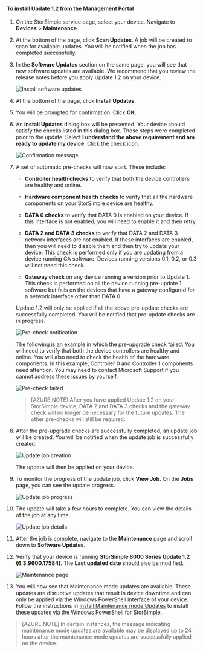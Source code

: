 <!--author=SharS last changed: 9/17/15-->

#### To install Update 1.2 from the Management Portal

1. On the StorSimple service page, select your device. Navigate to **Devices** > **Maintenance**.

2. At the bottom of the page, click **Scan Updates**. A job will be created to scan for available updates. You will be notified when the job has completed successfully.

3. In the **Software Updates** section on the same page, you will see that new software updates are available. We recommend that you review the release notes before you apply Update 1.2 on your device.

    ![Install software updates](./media/storsimple-install-update-via-portal/InstallUpdate12_11M.png)

4. At the bottom of the page, click **Install Updates**.

5. You will be prompted for confirmation. Click **OK**.

6. An **Install Updates** dialog box will be presented. Your device should satisfy the checks listed in this dialog box. These steps were completed prior to the update. Select **I understand the above requirement and am ready to update my device**. Click the check icon.

    ![Confirmation message](./media/storsimple-install-update-via-portal/InstallUpdate12_2M.png)

7. A set of automatic pre-checks will now start. These include:

	- **Controller health checks** to verify that both the device controllers are healthy and online.
	
	- **Hardware component health checks** to verify that all the hardware components on your StorSimple device are healthy.
	
	- **DATA 0 checks** to verify that DATA 0 is enabled on your device. If this interface is not enabled, you will need to enable it and then retry.
	
	- **DATA 2 and DATA 3 checks** to verify that DATA 2 and DATA 3 network interfaces are not enabled. If these interfaces are enabled, then you will need to disable them and then try to update your device. This check is performed only if you are updating from a device running GA software. Devices running versions 0.1, 0.2, or 0.3 will not need this check.
	
	- **Gateway check** on any device running a version prior to Update 1. This check is performed on all the device running pre-update 1 software but fails on the devices that have a gateway configured for a network interface other than DATA 0.
 
	Update 1.2 will only be applied if all the above pre-update checks are successfully completed. You will be notified that pre-update checks are in progress.
  
    ![Pre-check notification](./media/storsimple-install-update-via-portal/InstallUpdate12_3M.png)

    The following is an example in which the pre-upgrade check failed. You will need to verify that both the device controllers are healthy and online. You will also need to check the health of the hardware components. In this example, Controller 0 and Controller 1 components need attention. You may need to contact Microsoft Support if you cannot address these issues by yourself.

   	 ![Pre-check failed](./media/storsimple-install-update-via-portal/HCS_PreUpgradeChecksFailed-include.png)

	> [AZURE.NOTE] After you have applied Update 1.2 on your StorSimple device, DATA 2 and DATA 3 checks and the gateway check will no longer be necessary for the future updates. The other pre-checks will still be required.


8. After the pre-upgrade checks are successfully completed, an update job will be created. You will be notified when the update job is successfully created.
 
    ![Update job creation](./media/storsimple-install-update-via-portal/InstallUpdate12_44M.png)

    The update will then be applied on your device.
 
9. To monitor the progress of the update job, click **View Job**. On the **Jobs** page, you can see the update progress. 

    ![Update job progress](./media/storsimple-install-update-via-portal/InstallUpdate12_5M.png)

10. The update will take a few hours to complete. You can view the details of the job at any time.

    ![Update job details](./media/storsimple-install-update-via-portal/InstallUpdate12_6M.png)

11. After the job is complete, navigate to the **Maintenance** page and scroll down to **Software Updates**.

12. Verify that your device is running **StorSimple 8000 Series Update 1.2 (6.3.9600.17584)**. The **Last updated date** should also be modified.

    ![Maintenance page](./media/storsimple-install-update-via-portal/InstallUpdate12_10M.png)

13. You will now see that Maintenance mode updates are available. These updates are disruptive updates that result in device downtime and can only be applied via the Windows PowerShell interface of your device. Follow the instructions in [Install Maintenance mode Updates](/documentation/articles/storsimple-update-device#install-maintenance-mode-updates-via-windows-powershell-for-storsimple) to install these updates via the Windows PowerShell for StorSimple.

> [AZURE.NOTE] In certain instances, the message indicating maintenance mode updates are available may be displayed up to 24 hours after the maintenance mode updates are successfully applied on the device.  


